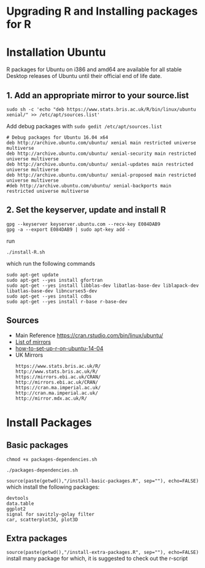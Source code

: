 Upgrading R and  Installing packages for R  
====


# Installation Ubuntu

R packages for Ubuntu on i386 and amd64 are available for all stable Desktop releases
of Ubuntu until their official end of life date. 


## 1. Add an appropriate mirror to your source.list

```
sudo sh -c 'echo "deb https://www.stats.bris.ac.uk/R/bin/linux/ubuntu xenial/" >> /etc/apt/sources.list'
```

Add debug packages with `sudo gedit /etc/apt/sources.list`

```
# Debug packages for Ubuntu 16.04 x64
deb http://archive.ubuntu.com/ubuntu/ xenial main restricted universe multiverse
deb http://archive.ubuntu.com/ubuntu/ xenial-security main restricted universe multiverse
deb http://archive.ubuntu.com/ubuntu/ xenial-updates main restricted universe multiverse
deb http://archive.ubuntu.com/ubuntu/ xenial-proposed main restricted universe multiverse
#deb http://archive.ubuntu.com/ubuntu/ xenial-backports main restricted universe multiverse
```



## 2. Set the keyserver, update and install R
```
gpg --keyserver keyserver.ubuntu.com --recv-key E084DAB9
gpg -a --export E084DAB9 | sudo apt-key add -
```

run
```
./install-R.sh
```
which run the following commands
```
sudo apt-get update
sudo apt-get --yes install gfortran
sudo apt-get --yes install libblas-dev libatlas-base-dev liblapack-dev libatlas-base-dev libncurses5-dev
sudo apt-get --yes install cdbs
sudo apt-get --yes install r-base r-base-dev
```




## Sources

* Main Reference https://cran.rstudio.com/bin/linux/ubuntu/  
* [List of mirrors](https://cran.r-project.org/mirrors.html)
* [how-to-set-up-r-on-ubuntu-14-04](https://www.digitalocean.com/community/tutorials/how-to-set-up-r-on-ubuntu-14-04)
* UK Mirrors
  ```
  https://www.stats.bris.ac.uk/R/
  http://www.stats.bris.ac.uk/R/
  https://mirrors.ebi.ac.uk/CRAN/
  http://mirrors.ebi.ac.uk/CRAN/
  https://cran.ma.imperial.ac.uk/
  http://cran.ma.imperial.ac.uk/
  http://mirror.mdx.ac.uk/R/
  ```

# Install Packages


## Basic packages


`chmod +x packages-dependencies.sh`

```
./packages-dependencies.sh
```


`source(paste(getwd(),"/install-basic-packages.R", sep=""), echo=FALSE)` which install the following packages:
```
devtools
data.table
ggplot2
signal for savitzly-golay filter
car, scatterplot3d, plot3D
```


## Extra packages

`source(paste(getwd(),"/install-extra-packages.R", sep=""), echo=FALSE)` install many package
for which, it is suggested to check out the r-script






